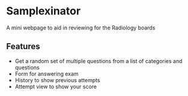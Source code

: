 # Samplexinator
A mini webpage to aid in reviewing for the Radiology boards
## Features
- Get a random set of multiple questions from a list of categories and questions
- Form for answering exam
- History to show previous attempts
- Attempt view to show your score